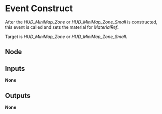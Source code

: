 # Event Construct
After the *HUD_MiniMap_Zone* or *HUD_MiniMap_Zone_Small* is constructed, 
this event is called and sets the material for *MaterialRef*.  

Target is *HUD_MiniMap_Zone* or *HUD_MiniMap_Zone_Small*.  

## Node

## Inputs
**None**

## Outputs
**None**
